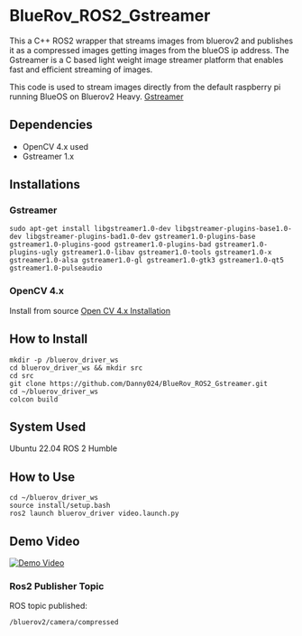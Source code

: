 # BlueRov_ROS2_Gstreamer
This a C++ ROS2 wrapper that streams images from bluerov2 and publishes it as a compressed images getting images from the blueOS ip address.
The Gstreamer is a C based light weight image streamer platform that enables fast and efficient streaming of images. 


This code is used to stream images directly from the default raspberry pi running BlueOS on Bluerov2 Heavy.
[Gstreamer](https://gstreamer.freedesktop.org/)


## Dependencies
- OpenCV 4.x used
- Gstreamer 1.x

## Installations
### Gstreamer
```sudo apt-get install libgstreamer1.0-dev libgstreamer-plugins-base1.0-dev libgstreamer-plugins-bad1.0-dev gstreamer1.0-plugins-base gstreamer1.0-plugins-good gstreamer1.0-plugins-bad gstreamer1.0-plugins-ugly gstreamer1.0-libav gstreamer1.0-tools gstreamer1.0-x gstreamer1.0-alsa gstreamer1.0-gl gstreamer1.0-gtk3 gstreamer1.0-qt5 gstreamer1.0-pulseaudio```

### OpenCV 4.x
Install from source
[Open CV 4.x Installation](https://docs.opencv.org/4.x/d7/d9f/tutorial_linux_install.html)

## How to Install
```
mkdir -p /bluerov_driver_ws
cd bluerov_driver_ws && mkdir src
cd src
git clone https://github.com/Danny024/BlueRov_ROS2_Gstreamer.git
cd ~/bluerov_driver_ws
colcon build
```

## System Used
Ubuntu 22.04
ROS 2 Humble

## How to Use 
```
cd ~/bluerov_driver_ws
source install/setup.bash
ros2 launch bluerov_driver video.launch.py
```

## Demo Video
[![Demo Video](https://www.youtube.com/watch?v=TbSJK_imS7o/0.jpg)](https://www.youtube.com/watch?v=TbSJK_imS7o)



### Ros2 Publisher Topic 
ROS topic published:
```
/bluerov2/camera/compressed
```








